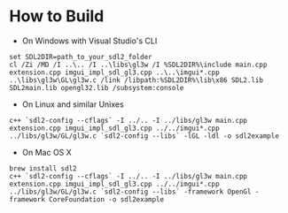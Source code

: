 
# How to Build

- On Windows with Visual Studio's CLI

```
set SDL2DIR=path_to_your_sdl2_folder
cl /Zi /MD /I ..\.. /I ..\libs\gl3w /I %SDL2DIR%\include main.cpp extension.cpp imgui_impl_sdl_gl3.cpp ..\..\imgui*.cpp ..\libs\gl3w\GL\gl3w.c /link /libpath:%SDL2DIR%\lib\x86 SDL2.lib SDL2main.lib opengl32.lib /subsystem:console
```

- On Linux and similar Unixes

```
c++ `sdl2-config --cflags` -I ../.. -I ../libs/gl3w main.cpp extension.cpp imgui_impl_sdl_gl3.cpp ../../imgui*.cpp ../libs/gl3w/GL/gl3w.c `sdl2-config --libs` -lGL -ldl -o sdl2example
```

- On Mac OS X

```
brew install sdl2
c++ `sdl2-config --cflags` -I ../.. -I ../libs/gl3w main.cpp extension.cpp imgui_impl_sdl_gl3.cpp ../../imgui*.cpp ../libs/gl3w/GL/gl3w.c `sdl2-config --libs` -framework OpenGl -framework CoreFoundation -o sdl2example
```
